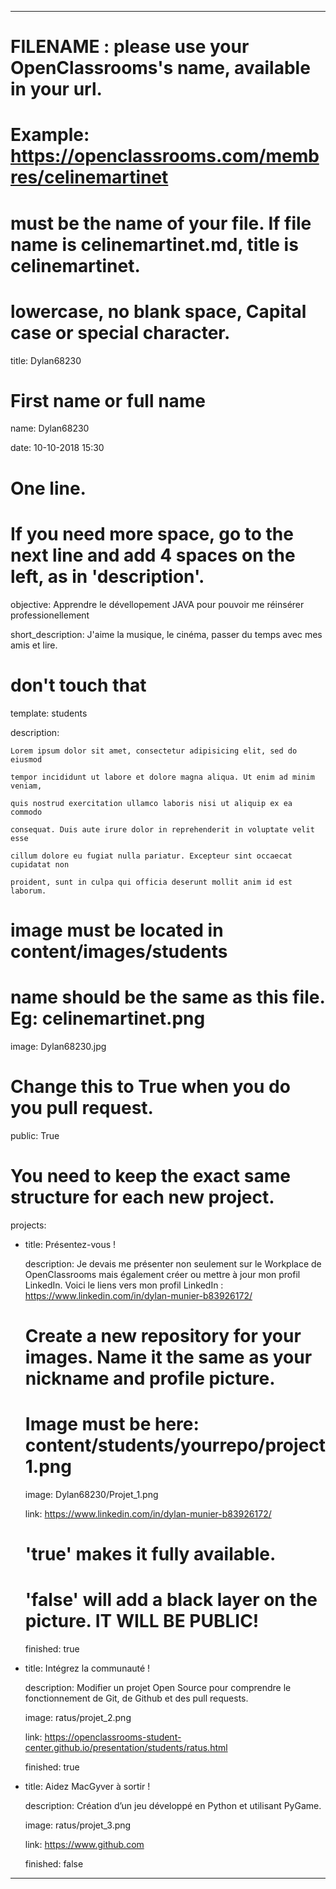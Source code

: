 ---


# FILENAME : please use your OpenClassrooms's name, available in your url.

# Example: https://openclassrooms.com/membres/celinemartinet

# must be the name of your file. If file name is celinemartinet.md, title is celinemartinet.

# lowercase, no blank space, Capital case or special character.

title: Dylan68230


# First name or full name

name: Dylan68230

date: 10-10-2018 15:30


# One line.

# If you need more space, go to the next line and add 4 spaces on the left, as in 'description'.

objective: Apprendre le dévellopement JAVA pour pouvoir me réinsérer professionellement

short_description: J'aime la musique, le cinéma, passer du temps avec mes amis et lire.


# don't touch that

template: students

description:

    Lorem ipsum dolor sit amet, consectetur adipisicing elit, sed do eiusmod

    tempor incididunt ut labore et dolore magna aliqua. Ut enim ad minim veniam,

    quis nostrud exercitation ullamco laboris nisi ut aliquip ex ea commodo

    consequat. Duis aute irure dolor in reprehenderit in voluptate velit esse

    cillum dolore eu fugiat nulla pariatur. Excepteur sint occaecat cupidatat non

    proident, sunt in culpa qui officia deserunt mollit anim id est laborum.


# image must be located in content/images/students

# name should be the same as this file. Eg: celinemartinet.png

image: Dylan68230.jpg


# Change this to True when you do you pull request.

public: True


# You need to keep the exact same structure for each new project.

projects:

  - title: Présentez-vous !

    description: Je devais me présenter non seulement sur le Workplace de OpenClassrooms mais également créer ou mettre à jour mon profil LinkedIn. Voici le liens vers mon profil LinkedIn : https://www.linkedin.com/in/dylan-munier-b83926172/

    # Create a new repository for your images. Name it the same as your nickname and profile picture.

    # Image must be here: content/students/yourrepo/project1.png

    image: Dylan68230/Projet_1.png

    link: https://www.linkedin.com/in/dylan-munier-b83926172/

    # 'true' makes it fully available.

    # 'false' will add a black layer on the picture. IT WILL BE PUBLIC!

    finished: true

  - title: Intégrez la communauté !

    description: Modifier un projet Open Source pour comprendre le fonctionnement de Git, de Github et des pull requests. 

    image: ratus/projet_2.png

    link: https://openclassrooms-student-center.github.io/presentation/students/ratus.html

    finished: true

  - title: Aidez MacGyver à sortir !

    description: Création d’un jeu développé en Python et utilisant PyGame.

    image: ratus/projet_3.png

    link: https://www.github.com

    finished: false

---
